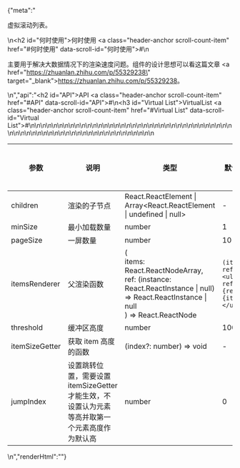 {"meta":"<p>&#x865A;&#x62DF;&#x6EDA;&#x52A8;&#x5217;&#x8868;&#x3002;</p>\n<h2 id=\"&#x4F55;&#x65F6;&#x4F7F;&#x7528;\">&#x4F55;&#x65F6;&#x4F7F;&#x7528; <a class=\"header-anchor scroll-count-item\" href=\"#&#x4F55;&#x65F6;&#x4F7F;&#x7528;\" data-scroll-id=\"&#x4F55;&#x65F6;&#x4F7F;&#x7528;\">#</a></h2>\n<p>&#x4E3B;&#x8981;&#x7528;&#x4E8E;&#x89E3;&#x51B3;&#x5927;&#x6570;&#x636E;&#x60C5;&#x51B5;&#x4E0B;&#x7684;&#x6E32;&#x67D3;&#x901F;&#x5EA6;&#x95EE;&#x9898;&#x3002;&#x7EC4;&#x4EF6;&#x7684;&#x8BBE;&#x8BA1;&#x601D;&#x60F3;&#x53EF;&#x4EE5;&#x770B;&#x8FD9;&#x7BC7;&#x6587;&#x7AE0; <a href=\"https://zhuanlan.zhihu.com/p/55329238\" target=\"_blank\">https://zhuanlan.zhihu.com/p/55329238</a>&#x3002;</p>\n","api":"<h2 id=\"API\">API <a class=\"header-anchor scroll-count-item\" href=\"#API\" data-scroll-id=\"API\">#</a></h2>\n<h3 id=\"Virtual List\">VirtualList <a class=\"header-anchor scroll-count-item\" href=\"#Virtual List\" data-scroll-id=\"Virtual List\">#</a></h3>\n<table>\n<thead>\n<tr>\n<th>&#x53C2;&#x6570;</th>\n<th>&#x8BF4;&#x660E;</th>\n<th>&#x7C7B;&#x578B;</th>\n<th>&#x9ED8;&#x8BA4;&#x503C;</th>\n<th>&#x662F;&#x5426;&#x5FC5;&#x586B;</th>\n</tr>\n</thead>\n<tbody>\n<tr>\n<td>children</td>\n<td>&#x6E32;&#x67D3;&#x7684;&#x5B50;&#x8282;&#x70B9;</td>\n<td>React.ReactElement | Array&lt;React.ReactElement | undefined | null&gt;</td>\n<td>-</td>\n<td></td>\n</tr>\n<tr>\n<td>minSize</td>\n<td>&#x6700;&#x5C0F;&#x52A0;&#x8F7D;&#x6570;&#x91CF;</td>\n<td>number</td>\n<td>1</td>\n<td></td>\n</tr>\n<tr>\n<td>pageSize</td>\n<td>&#x4E00;&#x5C4F;&#x6570;&#x91CF;</td>\n<td>number</td>\n<td>10</td>\n<td></td>\n</tr>\n<tr>\n<td>itemsRenderer</td>\n<td>&#x7236;&#x6E32;&#x67D3;&#x51FD;&#x6570;</td>\n<td>(<br> items: React.ReactNodeArray,<br> ref: (instance: React.ReactInstance | null) =&gt; React.ReactInstance | null<br> ) =&gt; React.ReactNode</td>\n<td><code>(items, ref) =&gt; &lt;ul ref={ref}&gt;{items}&lt;/ul&gt;</code></td>\n<td></td>\n</tr>\n<tr>\n<td>threshold</td>\n<td>&#x7F13;&#x51B2;&#x533A;&#x9AD8;&#x5EA6;</td>\n<td>number</td>\n<td>100</td>\n<td></td>\n</tr>\n<tr>\n<td>itemSizeGetter</td>\n<td>&#x83B7;&#x53D6; item &#x9AD8;&#x5EA6;&#x7684;&#x51FD;&#x6570;</td>\n<td>(index?: number) =&gt; void</td>\n<td>-</td>\n<td></td>\n</tr>\n<tr>\n<td>jumpIndex</td>\n<td>&#x8BBE;&#x7F6E;&#x8DF3;&#x8F6C;&#x4F4D;&#x7F6E;&#xFF0C;&#x9700;&#x8981;&#x8BBE;&#x7F6E; itemSizeGetter &#x624D;&#x80FD;&#x751F;&#x6548;&#xFF0C;&#x4E0D;&#x8BBE;&#x7F6E;&#x8BA4;&#x4E3A;&#x5143;&#x7D20;&#x7B49;&#x9AD8;&#x5E76;&#x53D6;&#x7B2C;&#x4E00;&#x4E2A;&#x5143;&#x7D20;&#x9AD8;&#x5EA6;&#x4F5C;&#x4E3A;&#x9ED8;&#x8BA4;&#x9AD8;</td>\n<td>number</td>\n<td>0</td>\n<td></td>\n</tr>\n</tbody>\n</table>\n","renderHtml":"<script>(function(){var import_next = require(\"@alifd/next\");\nvar import_next2 = require(\"@alifd/next\");\nvar import_next3 = require(\"@alifd/next\");\nwindow.loadingRenderScript = function(loading, showMessage = true) {\n  try {\n    if (loading) {\n      ReactDOM.render(/* @__PURE__ */ React.createElement(import_next2.Loading, { visible: true, fullScreen: true }), document.getElementById(\"demo-loading-state\"));\n      return;\n    }\n    ReactDOM.unmountComponentAtNode(document.getElementById(\"demo-loading-state\"));\n    showMessage && import_next3.Message.success(window.localStorage.liveDemo === \"true\" ? \"\\u5207\\u6362\\u5230\\u5728\\u7EBF\\u7F16\\u8F91\\u6A21\\u5F0F\\u6210\\u529F\\uFF0C\\u70B9\\u51FB\\u4EE3\\u7801\\u533A\\u57DF\\u5373\\u53EF\\u7F16\\u8F91\\u9884\\u89C8\\u3002\" : \"\\u5207\\u6362\\u5230\\u9884\\u89C8\\u6A21\\u5F0F\\u6210\\u529F\\uFF0C\\u4EE3\\u7801\\u5C55\\u793A\\u4E3A\\u53EA\\u8BFB\\u6A21\\u5F0F\\u3002\");\n  } catch (e) {\n    import_next3.Message.error(window.localStorage.liveDemo === \"true\" ? \"\\u5207\\u6362\\u5230\\u5728\\u7EBF\\u7F16\\u8F91\\u6A21\\u5F0F\\u5931\\u8D25\\uFF0C\\u8BF7\\u8054\\u7CFB\\u7BA1\\u7406\\u5458\\u3002\" : \"\\u5207\\u6362\\u5230\\u9884\\u89C8\\u6A21\\u5F0F\\u5931\\u8D25\\uFF0C\\u8BF7\\u8054\\u7CFB\\u7BA1\\u7406\\u5458\\u3002\");\n  }\n};\nwindow.demoNames = [];\nwindow.renderFuncs = [];\nReactDOM.render(/* @__PURE__ */ React.createElement(React.Fragment, null, /* @__PURE__ */ React.createElement(\"span\", { id: \"live-demo\", role: \"img\", \"aria-label\": \"edit\", className: \"code-box-expand-trigger\" }, /* @__PURE__ */ React.createElement(\n  import_next.Balloon.Tooltip,\n  {\n    align: \"b\",\n    style: { maxWidth: 320, marginTop: 24 },\n    trigger: /* @__PURE__ */ React.createElement(\n      \"svg\",\n      {\n        id: \"live-on\",\n        viewBox: \"0 0 16 16\",\n        focusable: \"false\",\n        className: \"\",\n        \"data-icon\": \"edit\",\n        width: \"1em\",\n        height: \"1em\",\n        fill: \"currentColor\",\n        \"aria-hidden\": \"true\",\n        style: { boxSizing: \"border-box\", border: \"1.8 solid rgba(0, 0, 0, .45)\", width: 20, height: 20, padding: 2 }\n      },\n      /* @__PURE__ */ React.createElement(\"path\", { d: \"M9.69559557,3.62666667 L2.20866223,11.1146667 L1.8673289,12.3562667 L3.1153289,12.0181333 L10.6011956,4.53226667 L9.69559557,3.62666667 Z M10.4497289,2.87253333 L11.3553289,3.77813333 L12.2673289,2.86613333 C12.4290988,2.70436348 12.4922771,2.46857876 12.4330652,2.24759702 C12.3738533,2.02661528 12.201247,1.85400889 11.9802652,1.79479701 C11.7592835,1.73558513 11.5234988,1.79876346 11.3617289,1.96053333 L10.4497289,2.87253333 L10.4497289,2.87253333 Z M13.0203956,1.20639113 C13.3405419,1.52647328 13.5204044,1.96062968 13.5204044,2.41333333 C13.5204044,2.86603699 13.3405419,3.30019339 13.0203956,3.62026667 L3.6689289,12.9728 L0.346262232,13.8741333 L1.25506223,10.5589333 L10.6075956,1.20639113 C10.9276688,0.886253633 11.3618252,0.706391131 11.8145289,0.706391131 C12.2672326,0.706391131 12.701389,0.886253633 13.0214622,1.20639113 L13.0203956,1.20639113 Z M1,15 L11,15 L11,16 L1,16 L1,15 Z\" })\n    )\n  },\n  /* @__PURE__ */ React.createElement(\"span\", null, \"\\u4F7F\\u7528\\u5728\\u7EBF\\u7F16\\u8F91\\u6A21\\u5F0F\")\n), /* @__PURE__ */ React.createElement(\n  import_next.Balloon.Tooltip,\n  {\n    align: \"b\",\n    style: { maxWidth: 320, marginTop: 24 },\n    trigger: /* @__PURE__ */ React.createElement(\n      \"svg\",\n      {\n        id: \"live-off\",\n        viewBox: \"0 0 16 16\",\n        focusable: \"false\",\n        className: \"\",\n        \"data-icon\": \"edit\",\n        width: \"1em\",\n        height: \"1em\",\n        \"aria-hidden\": \"true\",\n        style: { boxSizing: \"border-box\", border: \"1.8 solid rgba(0, 0, 0, .45)\", width: 20, height: 20, padding: 2, display: \"none\" }\n      },\n      /* @__PURE__ */ React.createElement(\"path\", { d: \"M9.69559557,3.62666667 L2.20866223,11.1146667 L1.8673289,12.3562667 L3.1153289,12.0181333 L10.6011956,4.53226667 L9.69559557,3.62666667 Z M10.4497289,2.87253333 L11.3553289,3.77813333 L12.2673289,2.86613333 C12.4290988,2.70436348 12.4922771,2.46857876 12.4330652,2.24759702 C12.3738533,2.02661528 12.201247,1.85400889 11.9802652,1.79479701 C11.7592835,1.73558513 11.5234988,1.79876346 11.3617289,1.96053333 L10.4497289,2.87253333 L10.4497289,2.87253333 Z M13.0203956,1.20639113 C13.3405419,1.52647328 13.5204044,1.96062968 13.5204044,2.41333333 C13.5204044,2.86603699 13.3405419,3.30019339 13.0203956,3.62026667 L3.6689289,12.9728 L0.346262232,13.8741333 L1.25506223,10.5589333 L10.6075956,1.20639113 C10.9276688,0.886253633 11.3618252,0.706391131 11.8145289,0.706391131 C12.2672326,0.706391131 12.701389,0.886253633 13.0214622,1.20639113 L13.0203956,1.20639113 Z M1,15 L11,15 L11,16 L1,16 L1,15 Z\" })\n    )\n  },\n  /* @__PURE__ */ React.createElement(\"span\", null, \"\\u4F7F\\u7528\\u9884\\u89C8\\u6A21\\u5F0F\")\n)), /* @__PURE__ */ React.createElement(\n  import_next.Balloon.Tooltip,\n  {\n    align: \"b\",\n    style: { maxWidth: 320 },\n    trigger: /* @__PURE__ */ React.createElement(\"span\", { id: \"expand-all\", role: \"img\", \"aria-label\": \"code\", className: \"code-box-expand-trigger\" }, /* @__PURE__ */ React.createElement(\n      \"svg\",\n      {\n        id: \"all-not-expand\",\n        viewBox: \"0 0 16 16\",\n        focusable: \"false\",\n        className: \"\",\n        \"data-icon\": \"code\",\n        fill: \"currentColor\",\n        \"aria-hidden\": \"true\",\n        style: { padding: \"2px 0\" }\n      },\n      /* @__PURE__ */ React.createElement(\"path\", { d: \"M16,0 L16,16 L0,16 L0,0 L16,0 Z M15,1 L1,1 L1,15 L15,15 L15,1 Z M13,11 L13,12 L8,12 L8,11 L13,11 Z M3.33419059,3.86073652 L7.22040532,7.74695124 L3.33419127,11.6331801 L2.62708313,10.9260747 L5.806,7.747 L2.62708313,4.5678433 L3.33419059,3.86073652 Z\" })\n    ), /* @__PURE__ */ React.createElement(\n      \"svg\",\n      {\n        id: \"all-expanded\",\n        viewBox: \"0 0 16 16\",\n        focusable: \"false\",\n        className: \"\",\n        \"data-icon\": \"code\",\n        width: \"1em\",\n        height: \"1em\",\n        \"aria-hidden\": \"true\",\n        style: { display: \"none\", padding: \"2px 0\" }\n      },\n      /* @__PURE__ */ React.createElement(\"path\", { d: \"M16,0 L16,16 L0,16 L0,0 L16,0 Z M15,1 L1,1 L1,15 L15,15 L15,1 Z M13,11 L13,12 L8,12 L8,11 L13,11 Z M3.33419059,3.86073652 L7.22040532,7.74695124 L3.33419127,11.6331801 L2.62708313,10.9260747 L5.806,7.747 L2.62708313,4.5678433 L3.33419059,3.86073652 Z\" })\n    ))\n  },\n  /* @__PURE__ */ React.createElement(\"span\", null, \"\\u5C55\\u5F00\\u6240\\u6709\\u4EE3\\u7801\")\n), /* @__PURE__ */ React.createElement(\n  import_next.Balloon.Tooltip,\n  {\n    align: \"b\",\n    style: { maxWidth: 320 },\n    trigger: /* @__PURE__ */ React.createElement(\"span\", { id: \"debug-demo\", role: \"img\", \"aria-label\": \"debug\", className: \"code-box-expand-trigger\" }, /* @__PURE__ */ React.createElement(\"svg\", { id: \"debug-hide\", width: \"20px\", height: \"20px\", viewBox: \"0 0 20 20\", fill: \"currentColor\" }, /* @__PURE__ */ React.createElement(\"path\", { d: \"M16.413,5.123 L17.497,5.125 L17.4938579,5.24712566 C17.4124011,6.50550853 16.4031377,7.52061238 15.1270346,7.59281941 L15.1270346,7.59281941 L14.7841667,7.60199902 L14.7841667,9.95 L17.834,9.95 L17.831,10.959 L14.7841667,10.9566667 L14.7841667,13.0316667 L14.7801982,13.2199617 L14.7627557,13.5369659 L14.8923079,13.5922729 L15.0760387,13.6769401 C16.2193459,14.2436639 16.9714896,15.3821922 17.0442066,16.6561778 L17.0442066,16.6561778 L17.049,16.817 L16.041,16.815 L16.0369034,16.6766262 C15.977166,15.8346669 15.5050511,15.0825334 14.7825181,14.6606226 L14.7825181,14.6606226 L14.5732891,14.538447 L14.4929745,14.7670366 L14.3977548,15.0175969 C13.9586581,16.0904742 13.1783448,16.9922153 12.1738893,17.5807743 C11.3678119,18.0526063 10.4502591,18.3006331 9.5161454,18.2991922 C8.58163819,18.3008405 7.66433888,18.0528072 6.8585976,17.5807666 C5.77722924,16.9468191 4.95575892,15.9497869 4.54036671,14.767059 L4.54036671,14.767059 L4.46020284,14.5388119 L4.25109728,14.6604582 L4.09864344,14.7565156 C3.45588133,15.1940269 3.04845604,15.9027194 2.99379785,16.67833 L2.99379785,16.67833 L2.988,16.817 L1.981,16.815 L1.98660477,16.6560529 C2.06302813,15.314598 2.89278604,14.1232567 4.13931435,13.5914585 L4.13931435,13.5914585 L4.26860859,13.5362986 L4.24966701,13.2084637 L4.24663589,13.0264918 L4.24666666,10.955 L1.197,10.955 L1.2,9.946 L4.24666666,9.94916666 L4.24666666,7.59660523 L4.04660524,7.59666667 L3.84744418,7.58883329 C3.25325975,7.54182361 2.6925671,7.28480262 2.2680489,6.86028442 L2.2680489,6.86028442 L2.13280475,6.71387571 C1.78900766,6.31075438 1.58128642,5.80905308 1.53950003,5.28088914 L1.53950003,5.28088914 L1.533,5.123 L2.618,5.125 L2.62315839,5.21874346 C2.68759515,5.89583723 3.22449438,6.44084418 3.90945934,6.5057741 L3.90945934,6.5057741 L4.03681945,6.51225743 L14.9841667,6.5125 L15.1220431,6.50595782 C15.8026115,6.44103331 16.3435021,5.90036306 16.4084549,5.21958988 L16.4084549,5.21958988 L16.413,5.123 Z M13.7,7.59664574 L5.33083334,7.59752091 L5.33083334,13.0325 L5.33809023,13.2809236 C5.37672347,13.9404662 5.56904731,14.574915 5.90158405,15.1427371 C6.4707333,16.1166781 7.40862559,16.8201762 8.50312303,17.0940194 L8.50312303,17.0940194 L8.97333334,17.1966415 L8.973,9.244 L10.061,9.247 L10.0583333,17.1899644 L10.2957078,17.1448102 L10.5315479,17.0928761 C11.6216842,16.8196938 12.5603581,16.1186245 13.1309897,15.1426111 C13.4628207,14.5757511 13.6554534,13.9381428 13.6930063,13.2822658 L13.6930063,13.2822658 L13.7,13.0380922 L13.7,7.59664574 Z M9.67166666,1.2 L9.94946991,1.20765814 C10.5902009,1.24335099 11.1774701,1.40349507 11.6876465,1.68145803 C12.2650485,1.99511049 12.7390562,2.46911818 13.0525889,3.04630002 L13.0525889,3.04630002 L13.1645227,3.26967079 C13.3738758,3.72555777 13.495913,4.2354958 13.5265083,4.78469633 L13.5265083,4.78469633 L13.533,5.021 L12.527,5.019 L12.5208902,4.8181819 C12.4911588,4.33711391 12.3726061,3.90241819 12.1697037,3.53081905 C11.9481223,3.12205789 11.6121088,2.78604432 11.2028132,2.56417225 C10.828898,2.35743243 10.3832897,2.23842323 9.88647544,2.21195 L9.88647544,2.21195 L9.67656315,2.20672661 L9.35916666,2.20666666 L9.11516207,2.2140909 C8.63471889,2.24374606 8.20055659,2.3619904 7.82860231,2.56430863 C7.41544155,2.79041125 7.08700404,3.11884877 6.86198002,3.5307879 L6.86198002,3.5307879 L6.76748586,3.72015117 C6.62182946,4.04481669 6.53549448,4.41405034 6.51076216,4.81686753 L6.51076216,4.81686753 L6.504,5.021 L5.497,5.019 L5.5043248,4.78469675 C5.54001765,4.1439658 5.70016173,3.55669654 5.97812469,3.04652017 C6.29196922,2.46904388 6.76626177,1.99502471 7.34373435,1.68161345 C7.86205179,1.39947142 8.45947065,1.23827271 9.11167854,1.20558259 L9.11167854,1.20558259 L9.36451498,1.19994903 L9.67166666,1.2 Z\" })), /* @__PURE__ */ React.createElement(\"svg\", { id: \"debug-show\", width: \"20px\", height: \"20px\", viewBox: \"0 0 20 20\", style: { display: \"none\" } }, /* @__PURE__ */ React.createElement(\"path\", { d: \"M16.413,5.123 L17.497,5.125 L17.4938579,5.24712566 C17.4124011,6.50550853 16.4031377,7.52061238 15.1270346,7.59281941 L15.1270346,7.59281941 L14.7841667,7.60199902 L14.7841667,9.95 L17.834,9.95 L17.831,10.959 L14.7841667,10.9566667 L14.7841667,13.0316667 L14.7801982,13.2199617 L14.7627557,13.5369659 L14.8923079,13.5922729 L15.0760387,13.6769401 C16.2193459,14.2436639 16.9714896,15.3821922 17.0442066,16.6561778 L17.0442066,16.6561778 L17.049,16.817 L16.041,16.815 L16.0369034,16.6766262 C15.977166,15.8346669 15.5050511,15.0825334 14.7825181,14.6606226 L14.7825181,14.6606226 L14.5732891,14.538447 L14.4929745,14.7670366 L14.3977548,15.0175969 C13.9586581,16.0904742 13.1783448,16.9922153 12.1738893,17.5807743 C11.3678119,18.0526063 10.4502591,18.3006331 9.5161454,18.2991922 C8.58163819,18.3008405 7.66433888,18.0528072 6.8585976,17.5807666 C5.77722924,16.9468191 4.95575892,15.9497869 4.54036671,14.767059 L4.54036671,14.767059 L4.46020284,14.5388119 L4.25109728,14.6604582 L4.09864344,14.7565156 C3.45588133,15.1940269 3.04845604,15.9027194 2.99379785,16.67833 L2.99379785,16.67833 L2.988,16.817 L1.981,16.815 L1.98660477,16.6560529 C2.06302813,15.314598 2.89278604,14.1232567 4.13931435,13.5914585 L4.13931435,13.5914585 L4.26860859,13.5362986 L4.24966701,13.2084637 L4.24663589,13.0264918 L4.24666666,10.955 L1.197,10.955 L1.2,9.946 L4.24666666,9.94916666 L4.24666666,7.59660523 L4.04660524,7.59666667 L3.84744418,7.58883329 C3.25325975,7.54182361 2.6925671,7.28480262 2.2680489,6.86028442 L2.2680489,6.86028442 L2.13280475,6.71387571 C1.78900766,6.31075438 1.58128642,5.80905308 1.53950003,5.28088914 L1.53950003,5.28088914 L1.533,5.123 L2.618,5.125 L2.62315839,5.21874346 C2.68759515,5.89583723 3.22449438,6.44084418 3.90945934,6.5057741 L3.90945934,6.5057741 L4.03681945,6.51225743 L14.9841667,6.5125 L15.1220431,6.50595782 C15.8026115,6.44103331 16.3435021,5.90036306 16.4084549,5.21958988 L16.4084549,5.21958988 L16.413,5.123 Z M13.7,7.59664574 L5.33083334,7.59752091 L5.33083334,13.0325 L5.33809023,13.2809236 C5.37672347,13.9404662 5.56904731,14.574915 5.90158405,15.1427371 C6.4707333,16.1166781 7.40862559,16.8201762 8.50312303,17.0940194 L8.50312303,17.0940194 L8.97333334,17.1966415 L8.973,9.244 L10.061,9.247 L10.0583333,17.1899644 L10.2957078,17.1448102 L10.5315479,17.0928761 C11.6216842,16.8196938 12.5603581,16.1186245 13.1309897,15.1426111 C13.4628207,14.5757511 13.6554534,13.9381428 13.6930063,13.2822658 L13.6930063,13.2822658 L13.7,13.0380922 L13.7,7.59664574 Z M9.67166666,1.2 L9.94946991,1.20765814 C10.5902009,1.24335099 11.1774701,1.40349507 11.6876465,1.68145803 C12.2650485,1.99511049 12.7390562,2.46911818 13.0525889,3.04630002 L13.0525889,3.04630002 L13.1645227,3.26967079 C13.3738758,3.72555777 13.495913,4.2354958 13.5265083,4.78469633 L13.5265083,4.78469633 L13.533,5.021 L12.527,5.019 L12.5208902,4.8181819 C12.4911588,4.33711391 12.3726061,3.90241819 12.1697037,3.53081905 C11.9481223,3.12205789 11.6121088,2.78604432 11.2028132,2.56417225 C10.828898,2.35743243 10.3832897,2.23842323 9.88647544,2.21195 L9.88647544,2.21195 L9.67656315,2.20672661 L9.35916666,2.20666666 L9.11516207,2.2140909 C8.63471889,2.24374606 8.20055659,2.3619904 7.82860231,2.56430863 C7.41544155,2.79041125 7.08700404,3.11884877 6.86198002,3.5307879 L6.86198002,3.5307879 L6.76748586,3.72015117 C6.62182946,4.04481669 6.53549448,4.41405034 6.51076216,4.81686753 L6.51076216,4.81686753 L6.504,5.021 L5.497,5.019 L5.5043248,4.78469675 C5.54001765,4.1439658 5.70016173,3.55669654 5.97812469,3.04652017 C6.29196922,2.46904388 6.76626177,1.99502471 7.34373435,1.68161345 C7.86205179,1.39947142 8.45947065,1.23827271 9.11167854,1.20558259 L9.11167854,1.20558259 L9.36451498,1.19994903 L9.67166666,1.2 Z\" })))\n  },\n  /* @__PURE__ */ React.createElement(\"span\", null, \"\\u663E\\u793A\\u8C03\\u8BD5demo\")\n)), document.getElementById(\"global-control\"));\n})()</script>"}